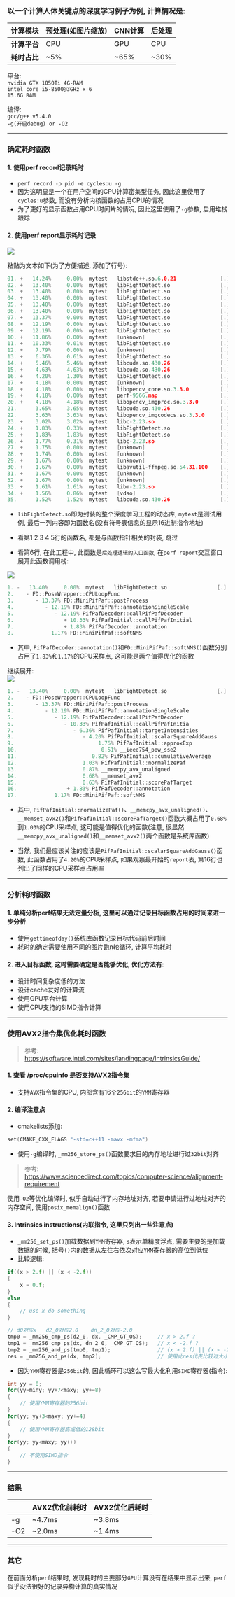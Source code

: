 ### 以一个计算人体关键点的深度学习例子为例, 计算情况是:
| 计算模块 | 预处理(如图片缩放) | CNN计算 | 后处理 |
| --- | --- | --- | --- |
| **计算平台** | CPU | GPU | CPU|
| **耗时占比** | ~5% | ~65% | ~30% |

平台:<br>
`nvidia GTX 1050Ti 4G-RAM`<br>
`intel core i5-8500@3GHz x 6`<br>
`15.6G RAM`<br>

编译:<br>
`gcc/g++ v5.4.0`<br>
`-g(开启debug) or -O2`<br>

---
### 确定耗时函数

#### 1. 使用perf record记录耗时
+ `perf record -p pid -e cycles:u -g`<br>
+ 因为这明显是一个在用户空间的CPU计算密集型任务, 因此这里使用了`cycles:u`参数, 而没有分析内核函数的占用CPU的情况<br>
+ 为了更好的显示函数占用CPU时间片的情况, 因此这里使用了`-g`参数, 启用堆栈跟踪<br>

#### 2. 使用perf report显示耗时记录
<img src="img/46.png" />

粘贴为文本如下(为了方便描述, 添加了行号):<br>
```cpp
01. +   14.24%     0.00%  mytest   libstdc++.so.6.0.21              [.] 0x00000000000b8c80
02. +   13.40%     0.00%  mytest   libFightDetect.so                [.] std::thread::_Impl<std::_Bind_simple<std::_Mem_fn<void (FD::PoseWrapper::*)()> (FD::PoseWrapper*)> >::_M_run
03. +   13.40%     0.00%  mytest   libFightDetect.so                [.] std::_Bind_simple<std::_Mem_fn<void (FD::PoseWrapper::*)()> (FD::PoseWrapper*)>::operator()
04. +   13.40%     0.00%  mytest   libFightDetect.so                [.] std::_Bind_simple<std::_Mem_fn<void (FD::PoseWrapper::*)()> (FD::PoseWrapper*)>::_M_invoke<0ul>
05. +   13.40%     0.00%  mytest   libFightDetect.so                [.] std::_Mem_fn_base<void (FD::PoseWrapper::*)(), true>::operator()<, void>
06. +   13.40%     0.00%  mytest   libFightDetect.so                [.] FD::PoseWrapper::CPULoopFunc
07. +   13.37%     0.00%  mytest   libFightDetect.so                [.] FD::MiniPifPaf::postProcess
08. +   12.19%     0.00%  mytest   libFightDetect.so                [.] FD::MiniPifPaf::annotationSingleScale
09. +   12.19%     0.00%  mytest   libFightDetect.so                [.] PifPafDecoder::callPifPafDecoder
10. +   11.86%     0.00%  mytest   [unknown]                        [.] 0x000000000096d630
11. +   10.33%     0.01%  mytest   libFightDetect.so                [.] PifPafInitial::callPifPafInitial
12. +    7.79%     0.00%  mytest   [unknown]                        [.] 0000000000000000
13. +    6.36%     0.61%  mytest   libFightDetect.so                [.] PifPafInitial::targetIntensities
14. +    5.46%     5.46%  mytest   libcuda.so.430.26                [.] 0x000000000030e846
15. +    4.63%     4.63%  mytest   libcuda.so.430.26                [.] 0x00000000002cd992
16. +    4.20%     1.30%  mytest   libFightDetect.so                [.] PifPafInitial::scalarSquareAddGauss
17. +    4.18%     0.00%  mytest   [unknown]                        [.] 0x90ffdfadc1e90789
18. +    4.18%     0.00%  mytest   libopencv_core.so.3.3.0          [.] (anonymous namespace)::ParallelLoopBodyWrapper::~ParallelLoopBodyWrapper
19. +    4.18%     0.00%  mytest   perf-9566.map                    [.] 0x00007fff37f7e050
20. +    4.18%     4.18%  mytest   libopencv_imgproc.so.3.3.0       [.] icv_l9_owniSwapChannels_8u_C3R
21.      3.65%     3.65%  mytest   libcuda.so.430.26                [.] 0x0000000000133a34
22.      3.63%     3.63%  mytest   libopencv_imgcodecs.so.3.3.0     [.] LLoopCopy8u_01gas_5
23. +    3.02%     3.02%  mytest   libc-2.23.so                     [.] __memcpy_avx_unaligned
24. +    1.83%     0.33%  mytest   libFightDetect.so                [.] PifPafDecoder::annotation
25. +    1.83%     1.83%  mytest   libFightDetect.so                [.] PifPafInitial::approxExp
26. +    1.77%     0.31%  mytest   libc-2.23.so                     [.] __clock_gettime
27. +    1.75%     0.00%  mytest   [unknown]                        [.] 0x00000000393b1940
28. +    1.74%     0.00%  mytest   [unknown]                        [.] 0x00007fc3f86040a0
29. +    1.67%     0.00%  mytest   [unknown]                        [.] 0x5f7369007265646f
30. +    1.67%     0.00%  mytest   libavutil-ffmpeg.so.54.31.100    [.] av_default_item_name
31. +    1.67%     0.00%  mytest   [unknown]                        [.] 0x00000000393b5b60
32. +    1.67%     0.00%  mytest   [unknown]                        [.] 0x00007fc408986560
33. +    1.61%     1.61%  mytest   libm-2.23.so                     [.] __ieee754_exp_avx
34. +    1.56%     0.86%  mytest   [vdso]                           [.] __vdso_clock_gettime
35.      1.52%     1.52%  mytest   libcuda.so.430.26                [.] 0x0000000000133a40
```
+ `libFightDetect.so`即为封装的整个深度学习工程的动态库, `mytest`是测试用例, 最后一列内容即为函数名(没有符号表信息的显示16进制指令地址)<br>
+ 看第1 2 3 4 5行的函数名, 都是与函数指针相关的封装, 跳过<br>

+ 看第6行, 在此工程中, 此函数是`后处理逻辑的入口函数`, 在`perf report`交互窗口展开此函数调用栈:<br>
<img src="img/47.png" />

```cpp
1. -   13.40%     0.00%  mytest   libFightDetect.so                [.] FD::PoseWrapper::CPULoopFunc
2.    - FD::PoseWrapper::CPULoopFunc
3.       - 13.37% FD::MiniPifPaf::postProcess
4.          - 12.19% FD::MiniPifPaf::annotationSingleScale
5.             - 12.19% PifPafDecoder::callPifPafDecoder
6.                + 10.33% PifPafInitial::callPifPafInitial
7.                + 1.83% PifPafDecoder::annotation
8.            1.17% FD::MiniPifPaf::softNMS
```
+ 其中, `PifPafDecoder::annotation()`和`FD::MiniPifPaf::softNMS()`函数分别占用了`1.83%`和`1.17%`的CPU采样点, 这可能是两个值得优化的函数<br>

继续展开:<br>
<img src="img/48.png" />

```cpp
1. -   13.40%     0.00%  mytest   libFightDetect.so                [.] FD::PoseWrapper::CPULoopFunc
2.    - FD::PoseWrapper::CPULoopFunc
3.       - 13.37% FD::MiniPifPaf::postProcess
4.          - 12.19% FD::MiniPifPaf::annotationSingleScale
5.             - 12.19% PifPafDecoder::callPifPafDecoder
6.                - 10.33% PifPafInitial::callPifPafInitia
7.                   - 6.36% PifPafInitial::targetIntensities
8.                      - 4.20% PifPafInitial::scalarSquareAddGauss
9.                           1.76% PifPafInitial::approxExp
10.                           0.51% __ieee754_pow_sse2
11.                        0.82% PifPafInitial::cumulativeAverage
12.                     1.03% PifPafInitial::normalizePaf
13.                     0.87% __memcpy_avx_unaligned
14.                     0.68% __memset_avx2
15.                     0.63% PifPafInitial::scorePafTarget
16.                + 1.83% PifPafDecoder::annotation
17.            1.17% FD::MiniPifPaf::softNMS
```
+ 其中, `PifPafInitial::normalizePaf()`、`__memcpy_avx_unaligned()`、`__memset_avx2()`和`PifPafInitial::scorePafTarget()`函数大概占用了`0.68%`到`1.03%`的CPU采样点, 这可能是值得优化的函数(注意, 很显然`__memcpy_avx_unaligned()`和`__memset_avx2()`两个函数是系统库函数)<br>

+ 当然, 我们最应该关注的应该是`PifPafInitial::scalarSquareAddGauss()`函数, 此函数占用了`4.20%`的CPU采样点, 如果观察最开始的`report`表, 第16行也列出了同样的CPU采样点占用率<br>

---
### 分析耗时函数

#### 1. 单纯分析perf结果无法定量分析, 这里可以通过记录目标函数占用的时间来进一步分析
+ 使用`gettimeofday()`系统库函数记录目标代码前后时间<br>
+ 耗时的确定需要使用不同的图片跑n轮循环, 计算平均耗时<br>

#### 2. 进入目标函数, 这时需要确定是否能够优化, 优化方法有:
+ 设计时间复杂度低的方法<br>
+ 设计cache友好的计算流<br>
+ 使用GPU平台计算<br>
+ 使用CPU支持的SIMD指令计算<br>

---
### 使用AVX2指令集优化耗时函数
>参考:<br>
https://software.intel.com/sites/landingpage/IntrinsicsGuide/<br>

#### 1. 查看 /proc/cpuinfo 是否支持AVX2指令集
+ 支持`AVX`指令集的CPU, 内部含有16个`256bit`的`YMM`寄存器<br>

#### 2. 编译注意点
+ cmakelists添加:<br>
```cpp
set(CMAKE_CXX_FLAGS "-std=c++11 -mavx -mfma")
```
+ 使用`-g`编译时, `_mm256_store_ps()`函数要求目的内存地址进行过`32bit`对齐<br>
>参考:<br>
https://www.sciencedirect.com/topics/computer-science/alignment-requirement<br>

使用`-O2`等优化编译时, 似乎自动进行了内存地址对齐, 若要申请进行过地址对齐的内存空间, 使用`posix_memalign()`函数<br>

#### 3. Intrinsics instructions(内联指令, 这里只列出一些注意点)
+ `_mm256_set_ps()`加载数据到`YMM`寄存器, `s`表示单精度浮点, 需要主要的是加载数据的时候, 括号`()`内的数据从左往右依次对应`YMM`寄存器的高位到低位<br>
+ 比较逻辑:<br>
```cpp
if((x > 2.f) || (x < -2.f))
{
    x = 0.f;
}
else
{
    // use x do something
}

// d0对应x   d2_0对应2.0    dn_2_0对应-2.0
tmp0 = _mm256_cmp_ps(d2_0, dx, _CMP_GT_OS);     // x > 2.f ?
tmp1 = _mm256_cmp_ps(dx, dn_2_0, _CMP_GT_OS);   // x < -2.f ?
tmp2 = _mm256_and_ps(tmp0, tmp1);               // (x > 2.f) || (x < -2.f) ?
res = _mm256_and_ps(dx, tmp2);                  // 使用此res代表比较过大小x
```
+ 因为`YMM`寄存器是`256bit`的, 因此循环可以这么写最大化利用`SIMD`寄存器(指令):
```cpp
int yy = 0;
for(yy=miny; yy+7<maxy; yy+=8)
{
    // 使用YMM寄存器的256bit
}
for(yy; yy+3<maxy; yy+=4)
{
    // 使用YMM寄存器高或低的128bit
}
for(yy; yy<maxy; yy++)
{
    // 不使用SIMD指令
}
```

---
### 结果
|  | AVX2优化前耗时 | AVX2优化后耗时 |
| --- | --- | --- |
| -g | ~4.7ms | ~3.8ms |
| -O2 | ~2.0ms | ~1.4ms |

---
### 其它
在前面分析`perf`结果时, 发现耗时的主要部分`GPU`计算没有在结果中显示出来, `perf`似乎没法很好的记录异构计算的真实情况